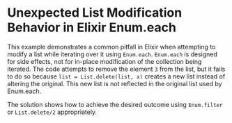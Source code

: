 # Unexpected List Modification Behavior in Elixir Enum.each
This example demonstrates a common pitfall in Elixir when attempting to modify a list while iterating over it using `Enum.each`.  `Enum.each` is designed for side effects, not for in-place modification of the collection being iterated. The code attempts to remove the element `3` from the list, but it fails to do so because `list = List.delete(list, x)` creates a new list instead of altering the original. This new list is not reflected in the original list used by Enum.each. 

The solution shows how to achieve the desired outcome using `Enum.filter` or `List.delete/2` appropriately.